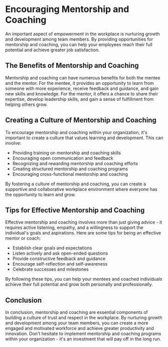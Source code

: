 Encouraging Mentorship and Coaching
================================================================================

An important aspect of empowerment in the workplace is nurturing growth and development among team members. By providing opportunities for mentorship and coaching, you can help your employees reach their full potential and achieve greater job satisfaction.

The Benefits of Mentorship and Coaching
---------------------------------------

Mentorship and coaching can have numerous benefits for both the mentee and the mentor. For the mentee, it provides an opportunity to learn from someone with more experience, receive feedback and guidance, and gain new skills and knowledge. For the mentor, it offers a chance to share their expertise, develop leadership skills, and gain a sense of fulfillment from helping others grow.

Creating a Culture of Mentorship and Coaching
---------------------------------------------

To encourage mentorship and coaching within your organization, it's important to create a culture that values learning and development. This can involve:

* Providing training on mentorship and coaching skills
* Encouraging open communication and feedback
* Recognizing and rewarding mentorship and coaching efforts
* Creating structured mentorship and coaching programs
* Encouraging cross-functional mentorship and coaching

By fostering a culture of mentorship and coaching, you can create a supportive and collaborative workplace environment where everyone has the opportunity to learn and grow.

Tips for Effective Mentorship and Coaching
------------------------------------------

Effective mentorship and coaching involves more than just giving advice - it requires active listening, empathy, and a willingness to support the individual's goals and aspirations. Here are some tips for being an effective mentor or coach:

* Establish clear goals and expectations
* Listen actively and ask open-ended questions
* Provide constructive feedback and guidance
* Encourage self-reflection and self-awareness
* Celebrate successes and milestones

By following these tips, you can help your mentees and coached individuals achieve their full potential and grow both personally and professionally.

Conclusion
----------

In conclusion, mentorship and coaching are essential components of building a culture of trust and respect in the workplace. By nurturing growth and development among your team members, you can create a more engaged and motivated workforce and achieve greater productivity and innovation. Don't hesitate to implement mentorship and coaching programs within your organization - it's an investment that will pay off in the long run.
